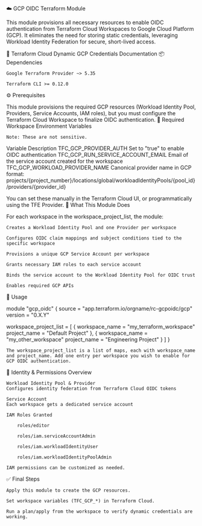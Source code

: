 ☁️ GCP OIDC Terraform Module

This module provisions all necessary resources to enable OIDC authentication from Terraform Cloud Workspaces to Google Cloud Platform (GCP). It eliminates the need for storing static credentials, leveraging Workload Identity Federation for secure, short-lived access.

📖 Terraform Cloud Dynamic GCP Credentials Documentation
📦 Dependencies

    Google Terraform Provider ~> 5.35

    Terraform CLI >= 0.12.0

⚙️ Prerequisites

This module provisions the required GCP resources (Workload Identity Pool, Providers, Service Accounts, IAM roles), but you must configure the Terraform Cloud Workspace to finalize OIDC authentication.
🔐 Required Workspace Environment Variables

    Note: These are not sensitive.

Variable	Description
TFC_GCP_PROVIDER_AUTH	Set to "true" to enable OIDC authentication
TFC_GCP_RUN_SERVICE_ACCOUNT_EMAIL	Email of the service account created for the workspace
TFC_GCP_WORKLOAD_PROVIDER_NAME	Canonical provider name in GCP format:
projects/{project_number}/locations/global/workloadIdentityPools/{pool_id}/providers/{provider_id}

You can set these manually in the Terraform Cloud UI, or programmatically using the TFE Provider.
🔧 What This Module Does

For each workspace in the workspace_project_list, the module:

    Creates a Workload Identity Pool and one Provider per workspace

    Configures OIDC claim mappings and subject conditions tied to the specific workspace

    Provisions a unique GCP Service Account per workspace

    Grants necessary IAM roles to each service account

    Binds the service account to the Workload Identity Pool for OIDC trust

    Enables required GCP APIs

🧩 Usage

module "gcp_oidc" {
  source  = "app.terraform.io/orgname/rc-gcpoidc/gcp"
  version = "0.X.Y"

  workspace_project_list = [
    {
      workspace_name = "my_terraform_workspace"
      project_name   = "Default Project"
    },
    {
      workspace_name = "my_other_workspace"
      project_name   = "Engineering Project"
    }
  ]
}

    The workspace_project_list is a list of maps, each with workspace_name and project_name. Add one entry per workspace you wish to enable for GCP OIDC authentication.

🔐 Identity & Permissions Overview

    Workload Identity Pool & Provider
    Configures identity federation from Terraform Cloud OIDC tokens

    Service Account
    Each workspace gets a dedicated service account

    IAM Roles Granted

        roles/editor

        roles/iam.serviceAccountAdmin

        roles/iam.workloadIdentityUser

        roles/iam.workloadIdentityPoolAdmin

    IAM permissions can be customized as needed.

✅ Final Steps

    Apply this module to create the GCP resources.

    Set workspace variables (TFC_GCP_*) in Terraform Cloud.

    Run a plan/apply from the workspace to verify dynamic credentials are working.

